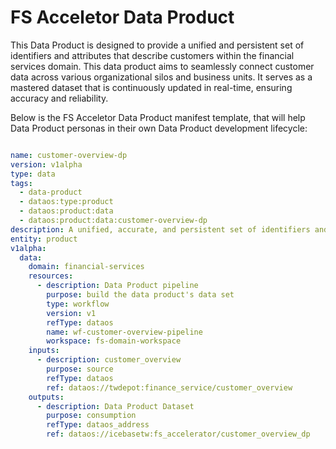 # FS Acceletor Data Product

This Data Product is designed to provide a unified and persistent set of identifiers and attributes that describe customers within the financial services domain. This data product aims to seamlessly connect customer data across various organizational silos and business units. It serves as a mastered dataset that is continuously updated in real-time, ensuring accuracy and reliability.

Below is the FS Acceletor Data Product manifest template, that will help Data Product personas in their own Data Product development lifecycle:

```yaml

name: customer-overview-dp
version: v1alpha
type: data
tags:
  - data-product
  - dataos:type:product
  - dataos:product:data
  - dataos:product:data:customer-overview-dp
description: A unified, accurate, and persistent set of identifiers and attributes that describe a customer and that can be used to connect customer data across multiple organizational silos, and business processes and units. This mastered data, that is continuously live and up-to-date, can be fed to operational and analytical systems to drive business.
entity: product
v1alpha:
  data:
    domain: financial-services
    resources:
      - description: Data Product pipeline
        purpose: build the data product's data set
        type: workflow
        version: v1
        refType: dataos
        name: wf-customer-overview-pipeline
        workspace: fs-domain-workspace
    inputs:
      - description: customer_overview
        purpose: source
        refType: dataos
        ref: dataos://twdepot:finance_service/customer_overview
    outputs:
      - description: Data Product Dataset
        purpose: consumption
        refType: dataos_address
        ref: dataos://icebasetw:fs_accelerator/customer_overview_dp

```